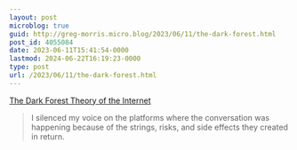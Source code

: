 ```yaml
---
layout: post
microblog: true
guid: http://greg-morris.micro.blog/2023/06/11/the-dark-forest.html
post_id: 4055084
date: 2023-06-11T15:41:54-0000
lastmod: 2024-06-22T16:19:23-0000
type: post
url: /2023/06/11/the-dark-forest.html
---
```

[The Dark Forest Theory of the Internet](https://onezero.medium.com/the-dark-forest-theory-of-the-internet-7dc3e68a7cb1)

> I silenced my voice on the platforms where the conversation was happening because of the strings, risks, and side effects they created in return.
